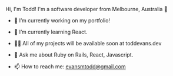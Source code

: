 Hi, I'm Todd! I'm a software developer from Melbourne, Australia 🙂

- 🔭 I’m currently working on my portfolio!

- 🌱 I’m currently learning React.

- 👨‍💻 All of my projects will be available soon at toddevans.dev 

- 💬 Ask me about Ruby on Rails, React, Javascript.

- 📫 How to reach me: evansmtodd@gmail.com
